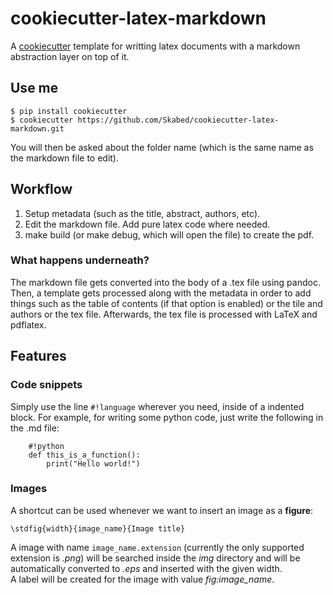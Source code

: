 
# cookiecutter-latex-markdown

A [cookiecutter](https://github.com/audreyr/cookiecutter) template for writting latex documents with a markdown abstraction layer on top of it.

## Use me
    $ pip install cookiecutter
    $ cookiecutter https://github.com/Skabed/cookiecutter-latex-markdown.git

You will then be asked about the folder name (which is the same name as the markdown file to edit).

## Workflow

1. Setup metadata (such as the title, abstract, authors, etc).
2. Edit the markdown file. Add pure latex code where needed.
3. make build (or make debug, which will open the file) to create the pdf.

### What happens underneath?
The markdown file gets converted into the body of a .tex file using pandoc. Then, a template gets processed along with the metadata in order to add things such as the table of contents (if that option is enabled) or the tile and authors or the tex file. Afterwards, the tex file is processed with LaTeX and pdflatex.


## Features ##
### Code snippets ###
Simply use the line `#!language` wherever you need, inside of a indented block. For example, for writing some python code, just write the following in the .md file:

        #!python
        def this_is_a_function():
            print("Hello world!")

### Images ###
A shortcut can be used whenever we want to insert an image as a **figure**:

    \stdfig{width}{image_name}{Image title}

A image with name `image_name.extension` (currently the only supported extension is *.png*) will be searched inside the *img* directory and will be automatically converted to *.eps* and inserted with the given width.  
A label will be created for the image with value *fig:image_name*.


